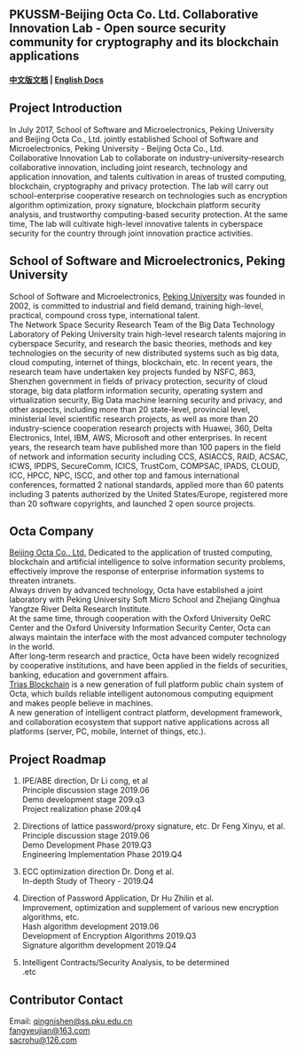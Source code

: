 ## PKUSSM-Beijing Octa Co. Ltd. Collaborative Innovation Lab - Open source security community for cryptography and its blockchain applications   

#### [中文版文档](https://github.com/triasteam/Trias-PKU/blob/master/README.md)   |   [English Docs](https://github.com/triasteam/Trias-PKU/blob/master/README-EN.md)

## Project Introduction   
In July 2017, School of Software and Microelectronics, Peking University and Beijing Octa Co., Ltd. jointly established School of Software and Microelectronics, Peking University - Beijing Octa Co., Ltd.    
Collaborative Innovation Lab to collaborate on industry-university-research collaborative innovation, including joint research, technology and application innovation, and talents cultivation in areas of trusted computing, blockchain, cryptography and privacy protection. The lab will carry out school-enterprise cooperative research on technologies such as encryption algorithm optimization, proxy signature, blockchain platform security analysis, and trustworthy computing-based security protection. At the same time, The lab will cultivate high-level innovative talents in cyberspace security for the country through joint innovation practice activities.

## School of Software and Microelectronics, Peking University   
School of Software and Microelectronics, [Peking University](http://www.ss.pku.edu.cn/)  was founded in 2002, is committed to industrial and field demand, training high-level, practical, compound cross type, international talent.    
The Network Space Security Research Team of the Big Data Technology Laboratory of Peking University train high-level research talents majoring in cyberspace Security, and research the basic theories, methods and key technologies on the security of new distributed systems such as big data, cloud computing, internet of things, blockchain, etc. In recent years, the research team have undertaken key projects funded by NSFC, 863, Shenzhen government in fields of privacy protection, security of cloud storage, big data platform information security, operating system and virtualization security, Big Data machine learning security and privacy, and other aspects, including more than 20 state-level, provincial level, ministerial level scientific research projects, as well as more than 20 industry-science cooperation research projects with Huawei, 360, Delta Electronics, Intel, IBM, AWS, Microsoft and other enterprises. In recent years, the research team have published more than 100 papers in the field of network and information security including CCS, ASIACCS, RAID, ACSAC, ICWS, IPDPS, SecureComm, ICICS, TrustCom, COMPSAC, IPADS, CLOUD, ICC, HPCC, NPC, ISCC, and other top and famous international conferences, formatted 2 national standards, applied more than 60 patents including 3 patents authorized by the United States/Europe, registered more than 20 software copyrights, and launched 2 open source projects.   

## Octa Company   
[Beijing Octa Co., Ltd.](https://www.8lab.cn/aboutOcta.html) 
Dedicated to the application of trusted computing, blockchain and artificial intelligence to solve information security problems, effectively improve the response of enterprise information systems to threaten intranets.   
Always driven by advanced technology, Octa have established a joint laboratory with Peking University Soft Micro School and Zhejiang Qinghua Yangtze River Delta Research Institute.   
At the same time, through cooperation with the Oxford University OeRC Center and the Oxford University Information Security Center, Octa can always maintain the interface with the most advanced computer technology in the world.   
After long-term research and practice, Octa have been widely recognized by cooperative institutions, and have been applied in the fields of securities, banking, education and government affairs.   
[Trias Blockchain](https://www.trias.one/) is a new generation of full platform public chain system of Octa, which builds reliable intelligent autonomous computing equipment and makes people believe in machines.   
A new generation of intelligent contract platform, development framework, and collaboration ecosystem that support native applications across all platforms (server, PC, mobile, Internet of things, etc.).

## Project Roadmap
1. IPE/ABE direction, Dr Li cong, et al    
Principle discussion stage 2019.06    
Demo development stage 209.q3     
Project realization phase 209.q4     

2. Directions of lattice password/proxy signature, etc. Dr Feng Xinyu, et al.     
Principle discussion stage 2019.06     
Demo Development Phase 2019.Q3    
Engineering Implementation Phase 2019.Q4    

3. ECC optimization direction Dr. Dong et al.    
In-depth Study of Theory - 2019.Q4     

4. Direction of Password Application, Dr Hu Zhilin et al.    
Improvement, optimization and supplement of various new encryption algorithms, etc.    
Hash algorithm development 2019.06    
Development of Encryption Algorithms 2019.Q3    
Signature algorithm development 2019.Q4   

5. Intelligent Contracts/Security Analysis, to be determined    
.etc

## Contributor Contact
Email:  qingnishen@ss.pku.edu.cn   
        fangyeujian@163.com   
        sacrohu@126.com  
